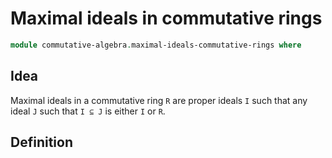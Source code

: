#  Maximal ideals in commutative rings

```agda
module commutative-algebra.maximal-ideals-commutative-rings where
```

## Idea

Maximal ideals in a commutative ring `R` are proper ideals `I` such that any ideal `J` such that `I ⊆ J` is either `I` or `R`.

## Definition
